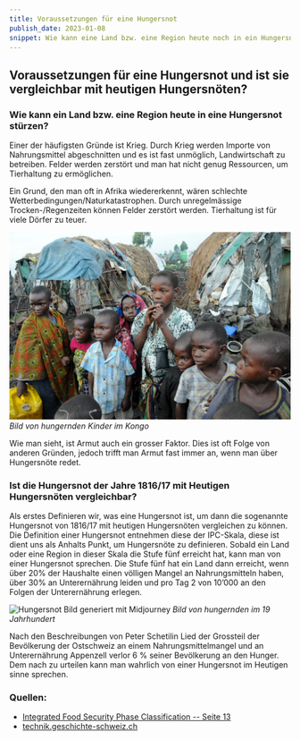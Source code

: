 ```yaml
---
title: Voraussetzungen für eine Hungersnot
publish_date: 2023-01-08
snippet: Wie kann eine Land bzw. eine Region heute noch in ein Hungersnot stürzen und ist die Hungersnot der Jahre 1816/17 mit heutigen Hungersnöten vergleichbar?
---
```


## Voraussetzungen für eine Hungersnot und ist sie vergleichbar mit heutigen Hungersnöten?

### Wie kann ein Land bzw. eine Region heute in eine Hungersnot stürzen?

Einer der häufigsten Gründe ist Krieg. Durch Krieg werden Importe von Nahrungsmittel abgeschnitten und es ist fast unmöglich, Landwirtschaft zu betreiben. Felder werden zerstört und man hat nicht genug Ressourcen, um Tierhaltung zu ermöglichen.

Ein Grund, den man oft in Afrika wiedererkennt, wären schlechte Wetterbedingungen/Naturkatastrophen. Durch unregelmässige Trocken-/Regenzeiten können Felder zerstört werden. Tierhaltung ist für viele Dörfer zu teuer.

![kongo](../images/kongo.jpg)
*Bild von hungernden Kinder im Kongo*

Wie man sieht, ist Armut auch ein grosser Faktor. Dies ist oft Folge von anderen Gründen, jedoch trifft man Armut fast immer an, wenn man über Hungersnöte redet.

### Ist die Hungersnot der Jahre 1816/17 mit Heutigen Hungersnöten vergleichbar?

Als erstes Definieren wir, was eine Hungersnot ist, um dann die sogenannte Hungersnot von 1816/17 mit heutigen Hungersnöten vergleichen zu können. Die Definition einer Hungersnot entnehmen diese der IPC-Skala, diese ist dient uns als Anhalts Punkt, um Hungersnöte zu definieren. Sobald ein Land oder eine Region in dieser Skala die Stufe fünf erreicht hat, kann man von einer Hungersnot sprechen. Die Stufe fünf hat ein Land dann erreicht, wenn über 20% der Haushalte einen völligen Mangel an Nahrungsmitteln haben, über 30% an Unterernährung leiden und pro Tag 2 von 10’000 an den Folgen der Unterernährung erlegen.

![Hungersnot Bild generiert mit Midjourney](https://cdn.midjourney.com/30c69338-106a-40d6-8726-e1bf5de747c5/grid_0.png)
*Bild von hungernden im 19 Jahrhundert*

Nach den Beschreibungen von Peter Schetilin Lied der Grossteil der Bevölkerung der Ostschweiz an einem Nahrungsmittelmangel und an Unterernährung Appenzell verlor 6 % seiner Bevölkerung an den Hunger. Dem nach zu urteilen kann man wahrlich von einer Hungersnot im Heutigen sinne sprechen.

### Quellen:

- [Integrated Food Security Phase Classification -- Seite 13](https://www.fao.org/3/i0275e/i0275e.pdf)
- [technik.geschichte-schweiz.ch](http://technik.geschichte-schweiz.ch/industrialisierung-schweiz.html#Massenarmut)
